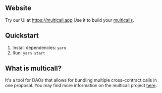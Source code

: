## Website
Try our UI at https://multicall.app
Use it to build your [multicalls](https://github.com/near-multicall/contracts).

## Quickstart
1. Install dependencies: `yarn`
2. Run: `yarn start`

## What is multicall?
It's a tool for DAOs that allows for bundling multiple cross-contract calls in one proposal.
You may find more information on the multicall project [here](https://github.com/near-multicall/contracts).
